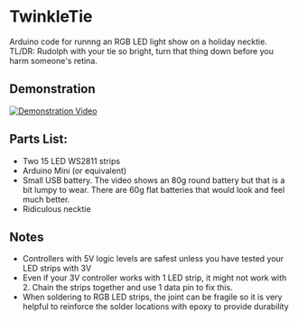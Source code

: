 # TwinkleTie
Arduino code for runnng an RGB LED light show on a holiday necktie.
TL/DR: Rudolph with your tie so bright, turn that thing down before you harm someone's retina.

## Demonstration
[![Demonstration Video](https://i.ytimg.com/vi/MoQlWXUC1UQ/0.jpg)](https://youtu.be/MoQlWXUC1UQ)


## Parts List:
- Two 15 LED WS2811 strips
- Arduino Mini (or equivalent) 
- Small USB battery. The video shows an 80g round battery but that is a bit lumpy to wear. There are 60g flat batteries that would look and feel much better.
- Ridiculous necktie

## Notes
- Controllers with 5V logic levels are safest unless you have tested your LED strips with 3V
- Even if your 3V controller works with 1 LED strip, it might not work with 2.  Chain the strips together and use 1 data pin to fix this.
- When soldering to RGB LED strips, the joint can be fragile so it is very helpful to reinforce the solder locations with epoxy to provide durability
